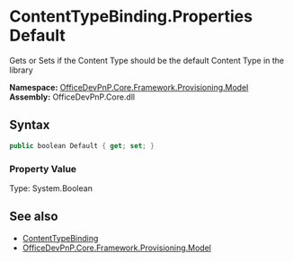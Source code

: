 # ContentTypeBinding.Properties Default
Gets or Sets if the Content Type should be the default Content Type in the library  

**Namespace:** [OfficeDevPnP.Core.Framework.Provisioning.Model](OfficeDevPnP.Core.Framework.Provisioning.Model.md)  
**Assembly:** OfficeDevPnP.Core.dll  
## Syntax
```C#
public boolean Default { get; set; }
```

### Property Value
Type: System.Boolean  

## See also
- [ContentTypeBinding](OfficeDevPnP.Core.Framework.Provisioning.Model.ContentTypeBinding.md) 
- [OfficeDevPnP.Core.Framework.Provisioning.Model](OfficeDevPnP.Core.Framework.Provisioning.Model.md)
